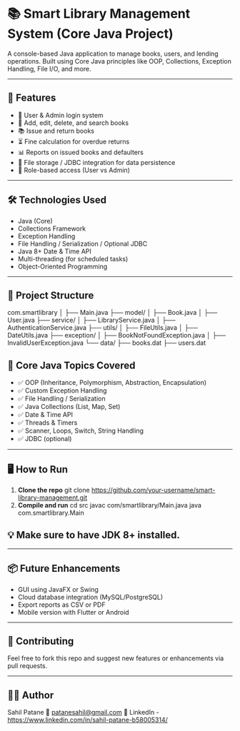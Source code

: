 # 📚 Smart Library Management System (Core Java Project)

A console-based Java application to manage books, users, and lending operations. Built using Core Java principles like OOP, Collections, Exception Handling, File I/O, and more.

---

## 🚀 Features

- 👤 User & Admin login system
- 📖 Add, edit, delete, and search books
- 📚 Issue and return books
- ⏳ Fine calculation for overdue returns
- 📊 Reports on issued books and defaulters
- 💾 File storage / JDBC integration for data persistence
- 🔐 Role-based access (User vs Admin)

---

## 🛠️ Technologies Used

- Java (Core)
- Collections Framework
- Exception Handling
- File Handling / Serialization / Optional JDBC
- Java 8+ Date & Time API
- Multi-threading (for scheduled tasks)
- Object-Oriented Programming

---

## 🧱 Project Structure

com.smartlibrary
│
├── Main.java
├── model/
│ ├── Book.java
│ ├── User.java
├── service/
│ ├── LibraryService.java
│ ├── AuthenticationService.java
├── utils/
│ ├── FileUtils.java
│ ├── DateUtils.java
├── exception/
│ ├── BookNotFoundException.java
│ ├── InvalidUserException.java
└── data/
├── books.dat
├── users.dat

## 🧠 Core Java Topics Covered

- ✅ OOP (Inheritance, Polymorphism, Abstraction, Encapsulation)
- ✅ Custom Exception Handling
- ✅ File Handling / Serialization
- ✅ Java Collections (List, Map, Set)
- ✅ Date & Time API
- ✅ Threads & Timers
- ✅ Scanner, Loops, Switch, String Handling
- ✅ JDBC (optional)

---

## 🖥️ How to Run

1. **Clone the repo**
   git clone https://github.com/your-username/smart-library-management.git
2. **Compile and run**
   cd src
   javac com/smartlibrary/Main.java
   java com.smartlibrary.Main
   
## 💡 Make sure to have JDK 8+ installed.

---

## 📦 Future Enhancements

- GUI using JavaFX or Swing
- Cloud database integration (MySQL/PostgreSQL)
- Export reports as CSV or PDF
- Mobile version with Flutter or Android

---

## 🙌 Contributing

Feel free to fork this repo and suggest new features or enhancements via pull requests.

---

## 🙋‍♂️ Author
Sahil Patane
📧 patanesahil@gmail.com
🔗 LinkedIn - https://www.linkedin.com/in/sahil-patane-b58005314/
